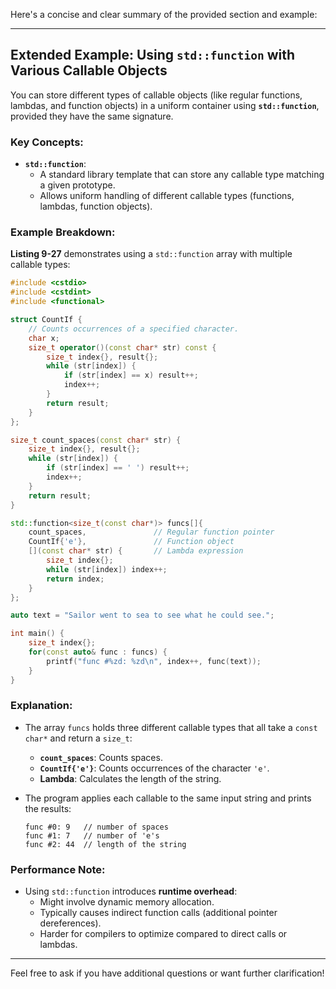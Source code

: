 Here's a concise and clear summary of the provided section and example:

---

## Extended Example: Using `std::function` with Various Callable Objects

You can store different types of callable objects (like regular functions, lambdas, and function objects) in a uniform container using **`std::function`**, provided they have the same signature.

### Key Concepts:

- **`std::function`**:
  - A standard library template that can store any callable type matching a given prototype.
  - Allows uniform handling of different callable types (functions, lambdas, function objects).

### Example Breakdown:

**Listing 9-27** demonstrates using a `std::function` array with multiple callable types:

```cpp
#include <cstdio>
#include <cstdint>
#include <functional>

struct CountIf {
    // Counts occurrences of a specified character.
    char x;
    size_t operator()(const char* str) const {
        size_t index{}, result{};
        while (str[index]) {
            if (str[index] == x) result++;
            index++;
        }
        return result;
    }
};

size_t count_spaces(const char* str) {
    size_t index{}, result{};
    while (str[index]) {
        if (str[index] == ' ') result++;
        index++;
    }
    return result;
}

std::function<size_t(const char*)> funcs[]{
    count_spaces,               // Regular function pointer
    CountIf{'e'},               // Function object
    [](const char* str) {       // Lambda expression
        size_t index{};
        while (str[index]) index++;
        return index;
    }
};

auto text = "Sailor went to sea to see what he could see.";

int main() {
    size_t index{};
    for(const auto& func : funcs) {
        printf("func #%zd: %zd\n", index++, func(text));
    }
}
```

### Explanation:

- The array `funcs` holds three different callable types that all take a `const char*` and return a `size_t`:
  - **`count_spaces`**: Counts spaces.
  - **`CountIf{'e'}`**: Counts occurrences of the character `'e'`.
  - **Lambda**: Calculates the length of the string.

- The program applies each callable to the same input string and prints the results:
  ```
  func #0: 9   // number of spaces
  func #1: 7   // number of 'e's
  func #2: 44  // length of the string
  ```

### Performance Note:

- Using `std::function` introduces **runtime overhead**:
  - Might involve dynamic memory allocation.
  - Typically causes indirect function calls (additional pointer dereferences).
  - Harder for compilers to optimize compared to direct calls or lambdas.

---

Feel free to ask if you have additional questions or want further clarification!